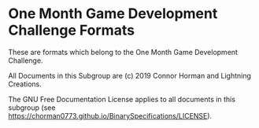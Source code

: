 # One Month Game Development Challenge Formats

These are formats which belong to the One Month Game Development Challenge. 

All Documents in this Subgroup are (c) 2019 Connor Horman and Lightning Creations.

The GNU Free Documentation License applies to all documents in this subgroup (see <https://chorman0773.github.io/BinarySpecifications/LICENSE>). 